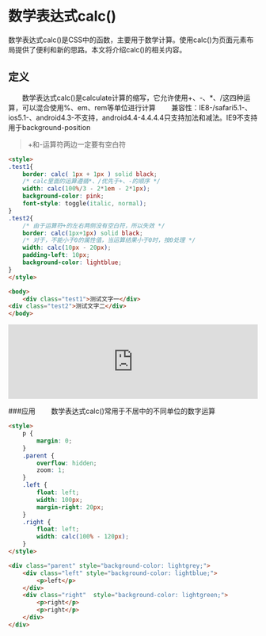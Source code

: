 # 数学表达式calc()
数学表达式calc()是CSS中的函数，主要用于数学计算。使用calc()为页面元素布局提供了便利和新的思路。本文将介绍calc()的相关内容。  

## 定义
&emsp;&emsp;数学表达式calc()是calculate计算的缩写，它允许使用+、-、*、/这四种运算，可以混合使用%、em、rem等单位进行计算
&emsp;&emsp;兼容性：IE8-/safari5.1-、ios5.1-、android4.3-不支持，android4.4-4.4.4.4只支持加法和减法。IE9不支持用于background-position

> +和-运算符两边一定要有空白符
```html
<style>
.test1{
    border: calc( 1px + 1px ) solid black;
    /* calc里面的运算遵循*、/优先于+、-的顺序 */
    width: calc(100%/3 - 2*1em - 2*1px);
    background-color: pink;
    font-style: toggle(italic, normal); 
}
.test2{
    /* 由于运算符+的左右两侧没有空白符，所以失效 */
    border: calc(1px+1px) solid black;
    /* 对于，不能小于0的属性值，当运算结果小于0时，按0处理 */
    width: calc(10px - 20px);
    padding-left: 10px;
    background-color: lightblue;
}
</style>

<body>
    <div class="test1">测试文字一</div>    
<div class="test2">测试文字二</div>
</body>
```

<iframe style="width: 100%; height: 150px;" src="https://demo.xiaohuochai.site/css/base/b10.html" frameborder="0" width="320" height="240"></iframe>  

###应用
&emsp;&emsp;数学表达式calc()常用于不居中的不同单位的数字运算
```html
<style>
    p {
        margin: 0;
    }
    .parent {
        overflow: hidden;
        zoom: 1;
    }
    .left {
        float: left;
        width: 100px;
        margin-right: 20px;
    }    
    .right {
        float: left;
        width: calc(100% - 120px);
    }
</style>

<div class="parent" style="background-color: lightgrey;">
    <div class="left" style="background-color: lightblue;">
        <p>left</p>
    </div>
    <div class="right"  style="background-color: lightgreen;">
        <p>right</p>
        <p>right</p>
    </div>
</div>
```